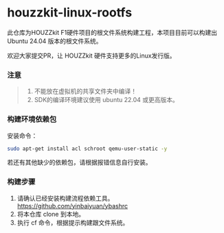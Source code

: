 # houzzkit-linux-rootfs

此仓库为HOUZZkit F1硬件项目的根文件系统构建工程，本项目目前可以构建出 Ubuntu 24.04 版本的根文件系统。

欢迎大家提交PR，让 HOUZZkit 硬件支持更多的Linux发行版。

### **注意**

>1. 不能放在虚拟机的共享文件夹中编译！
>2. SDK的编译环境建议使用 ubuntu 22.04 或更高版本。


### 构建环境依赖包

安装命令：
```bash
sudo apt-get install acl schroot qemu-user-static -y
```
若还有其他缺少的依赖包，请根据报错信息自行安装。

### 构建步骤

1. 请确认已经安装构建流程依赖工具。https://github.com/yinbaiyuan/ybashrc
2. 将本仓库 clone 到本地。
3. 执行 cf 命令，根据提示构建跟文件系统。